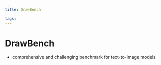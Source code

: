 ```yaml
---
title: DrawBench

tags: 
---
```


# DrawBench
- comprehensive and challenging benchmark for text-to-image models
















